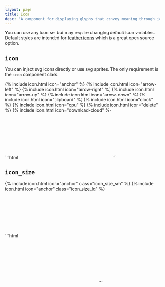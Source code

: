 ```yaml
---
layout: page
title: Icon
desc: "A component for displaying glyphs that convey meaning through iconography."
---
```


<div class="notice notice_type_info">You can use any icon set but may require changing default icon variables. Default styles are intended for <a href="https://feathericons.com/">feather icons</a> which is a great open source option.</div>

## `icon`

You can inject svg icons directly or use svg sprites. The only requirement is the `icon` component class.

<div class="demo grid grid_md">
  <div class="demo__render grid__item">
    {% include icon.html icon="anchor" %}
    {% include icon.html icon="arrow-left" %}
    {% include icon.html icon="arrow-right" %}
    {% include icon.html icon="arrow-up" %}
    {% include icon.html icon="arrow-down" %}
    {% include icon.html icon="clipboard" %}
    {% include icon.html icon="clock" %}
    {% include icon.html icon="cpu" %}
    {% include icon.html icon="delete" %}
    {% include icon.html icon="download-cloud" %}
  </div>
  <div class="grid__item size_6">
  <div class="demo__code" markdown="1">
```html
<svg role="img" class="icon">
  <use xlink:href="#github"></use>
</svg>
```
  </div>
  </div>
</div>

## `icon_size`

<div class="demo grid grid_md">
  <div class="demo__render grid__item">
    <div class="level level_wrap">
      {% include icon.html icon="anchor" class="icon_size_sm" %}
      {% include icon.html icon="anchor" class="icon_size_lg" %}
    </div>
  </div>
  <div class="grid__item size_6">
  <div class="demo__code" markdown="1">
```html
<svg role="img" class="icon icon_size_sm">
  <use xlink:href="#anchor"></use>
</svg>

<svg role="img" class="icon icon_size_lg">
  <use xlink:href="#anchor"></use>
</svg>
```
  </div>
  </div>
</div>
